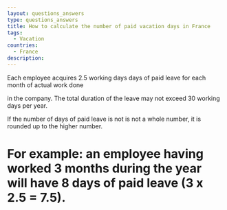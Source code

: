 ```yaml
---
layout: questions_answers
type: questions_answers
title: How to calculate the number of paid vacation days in France
tags:
  - Vacation
countries:
  - France
description:
---
```


Each employee acquires 2.5 working days days of paid leave for each month of
actual work done

in the company. The total duration of the leave may not exceed 30 working days per year.

If the number of days of paid leave is not is not a whole number, it is rounded up to the higher number.

# For example: an employee having worked 3 months during the year will have 8 days of paid leave (3 x 2.5 = 7.5).
